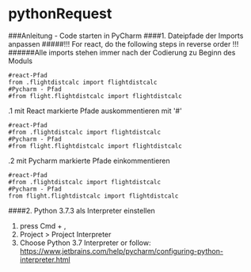 # pythonRequest
###Anleitung - Code starten in PyCharm
####1. Dateipfade der Imports anpassen
#####!!! For react, do the following steps in reverse order !!!
######Alle imports stehen immer nach der Codierung zu Beginn des Moduls
```
#react-Pfad
from .flightdistcalc import flightdistcalc
#Pycharm - Pfad
#from flight.flightdistcalc import flightdistcalc
```
.1 mit React markierte Pfade auskommentieren mit '#'
```
#react-Pfad
#from .flightdistcalc import flightdistcalc
#Pycharm - Pfad
#from flight.flightdistcalc import flightdistcalc
```
.2 mit Pycharm markierte Pfade einkommentieren
```
#react-Pfad
#from .flightdistcalc import flightdistcalc
#Pycharm - Pfad
from flight.flightdistcalc import flightdistcalc
```
####2. Python 3.7.3 als Interpreter einstellen
1. press Cmd + ,
2. Project > Project Interpreter
3. Choose Python 3.7 Interpreter or follow:
https://www.jetbrains.com/help/pycharm/configuring-python-interpreter.html